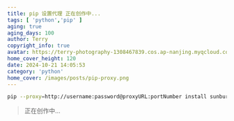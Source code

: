 ```yaml
---
title: pip 设置代理 正在创作中...
tags: [ 'python','pip' ]
aging: true
aging_days: 100
author: Terry
copyright_info: true
avatar: https://terry-photography-1308467839.cos.ap-nanjing.myqcloud.com/icon/logo.svg
home_cover_height: 120
date: 2024-10-21 14:05:53
category: 'python'
home_cover: /images/posts/pip-proxy.png
---
```


```bash
pip --proxy=http://username:password@proxyURL:portNumber install sunburnt
```

> 正在创作中...

